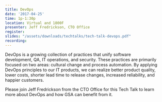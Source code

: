 ```yaml
---
title: DevOps
date: '2017-04-25'
time: 1p-1:30p
location: Virtual and 1800F
presenter: Jeff Fredrickson, CTO Office
register:
slides: "/assets/downloads/techtalks/tech-talk-devops.pdf"
recording:
---
```


DevOps is a growing collection of practices that unify software development, QA, IT operations, and security. These practices are primarily focused on two areas: cultural change and process automation. By applying DevOps principles to our IT products, we can realize better product quality, lower costs, shorter lead time to release changes, increased reliability, and happier customers.

Please join Jeff Fredrickson from the CTO Office for this Tech Talk to learn more about DevOps and how GSA can benefit from it.

